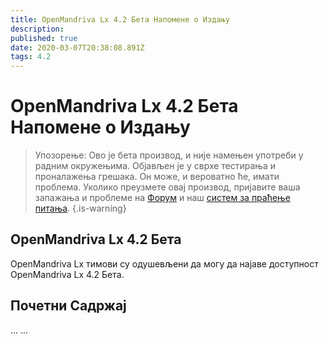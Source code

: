 ```yaml
---
title: OpenMandriva Lx 4.2 Бета Напомене о Издању
description: 
published: true
date: 2020-03-07T20:38:08.891Z
tags: 4.2
---
```


# OpenMandriva Lx 4.2 Бета Напомене о Издању

> Упозорење: Ово је бета производ, и није намењен употреби у радним окружењима. Објављен је у сврхе тестирања и проналажења грешака. Он може, и вероватно ће, имати проблема. Уколико преузмете овај производ, пријавите ваша запажања и проблеме на [Форум](http://forum.openmandriva.org/) и наш [систем за праћење питања](http://issues.openmandriva.org/).
{.is-warning}


## OpenMandriva Lx 4.2 Бета
OpenMandriva Lx тимови су одушевљени да могу да најаве доступност OpenMandriva Lx 4.2 Бета.

## Почетни Садржај
...
... 